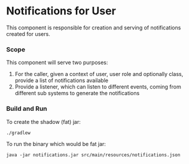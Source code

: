 # Notifications for User 

This component is responsible for creation and serving of notifications created for users. 

### Scope

This component will serve two purposes:
1. For the caller, given a context of user, user role and optionally class, provide a list of notifications available
2. Provide a listener, which can listen to different events, coming from different sub systems to generate the 
notifications
 
### Build and Run

To create the shadow (fat) jar:

    ./gradlew

To run the binary which would be fat jar:

    java -jar notifications.jar src/main/resources/notifications.json


